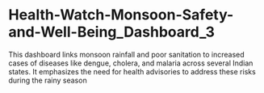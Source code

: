 # Health-Watch-Monsoon-Safety-and-Well-Being_Dashboard_3
This dashboard links monsoon rainfall and poor sanitation to increased cases of diseases like dengue, cholera, and malaria across several Indian states. It emphasizes the need for health advisories to address these risks during the rainy season
